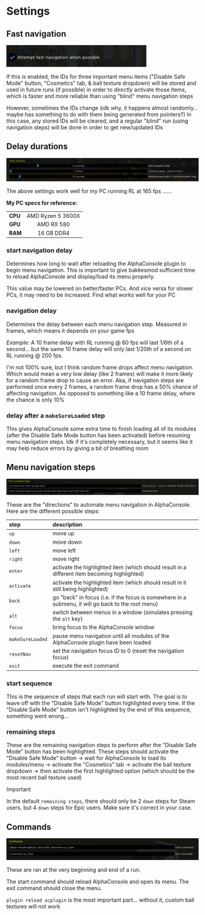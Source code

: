 # Settings

## Fast navigation
![](./images/fast_navigation.png)

If this is enabled, the IDs for three important menu items ("Disable Safe Mode" button, "Cosmetics" tab, & ball texture dropdown) will be stored and used in future runs (if possible) in order to *directly* activate those items, which is faster and more reliable than using "blind" menu navigation steps

However, sometimes the IDs change (idk why, it happens almost randomly... maybe has something to do with them being generated from pointers?) In this case, any stored IDs will be cleared, and a regular "blind" run (using navigation steps) will be done in order to get new/updated IDs

## Delay durations
![](./images/dank_delay_durations.png)

The above settings work well for my PC running RL at 165 fps ......

**My PC specs for reference:** 

| | |
|---|:---:|
**CPU** | AMD Ryzen 5 3600X
**GPU** | AMD RX 580
**RAM** | 16 GB DDR4


### start navigation delay
Determines how long to wait after reloading the AlphaConsole plugin to begin menu navigation. This is important to give bakkesmod sufficient time to reload AlphaConsole and display/load its menu properly. 

This value may be lowered on better/faster PCs. And vice versa for slower PCs, it may need to be increased. Find what works well for your PC

### navigation delay
Determines the delay between each menu navigation step. Measured in frames, which means it depends on your game fps

*Example:* A 10 frame delay with RL running @ 60 fps will last 1/6th of a second... but the same 10 frame delay will only last 1/20th of a second on RL running @ 200 fps.

I'm not 100% sure, but I think random frame drops affect menu navigation. Which would mean a very low delay (like 2 frames) will make it more likely for a random frame drop to cause an error. Aka, if navigation steps are performed once every 2 frames, a random frame drop has a 50% chance of affecting navigation. As opposed to something like a 10 frame delay, where the chance is only 10%


### delay after a `makeSureLoaded` step
This gives AlphaConsole some extra time to finish loading all of its modules (after the Disable Safe Mode button has been activated) before resuming menu navigation steps. Idk if it's completely necessary, but it seems like it may help reduce errors by giving a bit of breathing room

## Menu navigation steps
![](./images/menu_navigation_steps.png)

These are the "directions" to automate menu navigation in AlphaConsole. Here are the different possible steps:

|step | description|
|:---|:---|
`up` | move up
`down` | move down
`left` | move left
`right` | move right
`enter` | activate the highlighted item (which should result in a different item becoming highlighted)
`activate` | activate the highlighted item (which should result in it still being highlighted)
`back` | go "back" in focus (i.e. if the focus is somewhere in a submenu, it will go back to the root menu)
`alt` | switch between menus in a window (simulates pressing the `alt` key)
`focus` | bring focus to the AlphaConsole window
`makeSureLoaded` | pause menu navigation until all modules of the AlphaConsole plugin have been loaded
`resetNav` | set the navigation focus ID to 0 (reset the navigation focus)
`exit` | execute the exit command


### start sequence
This is the sequence of steps that each run will start with. The goal is to leave off with the "Disable Safe Mode" button highlighted every time. If the "Disable Safe Mode" button isn't highlighted by the end of this sequence, something went wrong...

### remaining steps
These are the remaining navigation steps to perform after the "Disable Safe Mode" button has been highlighted. These steps should activate the "Disable Safe Mode" button → wait for AlphaConsole to load its modules/menu → activate the "Cosmetics" tab → activate the ball texture dropdown → then activate the first highlighted option (which should be the most recent ball texture used)

>[!IMPORTANT]
>In the default `remaining steps`, there should only be 2 `down` steps for Steam users, but 4 `down` steps for Epic users. Make sure it's correct in your case.

## Commands
![](./images/commands.png)

These are ran at the very beginning and end of a run.

The start command should reload AlphaConsole and open its menu. The exit command should close the menu.

`plugin reload acplugin` is the most important part... without it, custom ball textures will not work





